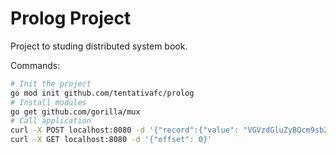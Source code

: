 # Prolog Project

Project to studing distributed system book.

Commands:
```sh
# Init the project
go mod init github.com/tentativafc/prolog
# Install modules
go get github.com/gorilla/mux
# Call application
curl -X POST localhost:8080 -d '{"record":{"value": "VGVzdGluZyBQcm9sb2cgT2Zmc2V0IDA="}}'
curl -X GET localhost:8080 -d '{"offset": 0}'
```